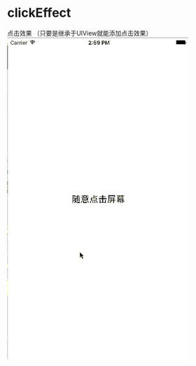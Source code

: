# clickEffect
点击效果 （只要是继承于UIView就能添加点击效果）
![img](https://github.com/hsfSwift01/clickEffect/raw/master/效果图.gif) 
